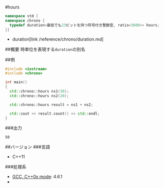 #hours
```cpp
namespace std {
namespace chrono {
  typedef duration<最低でも23ビットを持つ符号付き整数型, ratio<3600>> hours;
}}
```
* duration[link /reference/chrono/duration.md]

##概要
時単位を表現する`duration`の別名

##例
```cpp
#include <iostream>
#include <chrono>

int main()
{
  std::chrono::hours ns1(30);
  std::chrono::hours ns2(20);

  std::chrono::hours result = ns1 + ns2;

  std::cout << result.count() << std::endl;
}
```

###出力
```
50
```

##バージョン
###言語
- C++11

###処理系
- [GCC, C++0x mode](/implementation#gcc.md): 4.6.1<li/>

